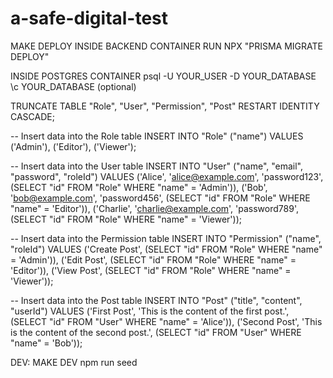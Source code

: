 # a-safe-digital-test
MAKE DEPLOY
INSIDE BACKEND CONTAINER RUN NPX "PRISMA MIGRATE DEPLOY"

INSIDE POSTGRES CONTAINER
psql -U YOUR_USER -D YOUR_DATABASE
\c YOUR_DATABASE (optional)

TRUNCATE TABLE "Role", "User", "Permission", "Post" RESTART IDENTITY CASCADE;


-- Insert data into the Role table
INSERT INTO "Role" ("name") VALUES
('Admin'),
('Editor'),
('Viewer');

-- Insert data into the User table
INSERT INTO "User" ("name", "email", "password", "roleId") VALUES
('Alice', 'alice@example.com', 'password123', (SELECT "id" FROM "Role" WHERE "name" = 'Admin')),
('Bob', 'bob@example.com', 'password456', (SELECT "id" FROM "Role" WHERE "name" = 'Editor')),
('Charlie', 'charlie@example.com', 'password789', (SELECT "id" FROM "Role" WHERE "name" = 'Viewer'));

-- Insert data into the Permission table
INSERT INTO "Permission" ("name", "roleId") VALUES
('Create Post', (SELECT "id" FROM "Role" WHERE "name" = 'Admin')),
('Edit Post', (SELECT "id" FROM "Role" WHERE "name" = 'Editor')),
('View Post', (SELECT "id" FROM "Role" WHERE "name" = 'Viewer'));

-- Insert data into the Post table
INSERT INTO "Post" ("title", "content", "userId") VALUES
('First Post', 'This is the content of the first post.', (SELECT "id" FROM "User" WHERE "name" = 'Alice')),
('Second Post', 'This is the content of the second post.', (SELECT "id" FROM "User" WHERE "name" = 'Bob'));



DEV:
MAKE DEV 
npm run seed
